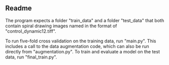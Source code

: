 ## Readme
The program expects a folder "train_data" and a folder "test_data" that both contain spiral drawing images named in the format of "control_dynamic12.tiff".

To run five-fold cross validation on the training data, run "main.py". This includes a call to the data augmentation code, which can also be run directly from "augmentation.py". To train and evaluate a model on the test data, run "final_train.py".